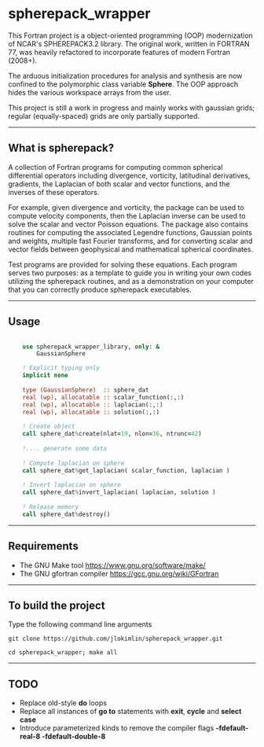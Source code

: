 # **spherepack\_wrapper**

This Fortran project is a object-oriented programming (OOP) modernization of NCAR's SPHEREPACK3.2 library. The original work, written in FORTRAN 77, was heavily refactored to incorporate features of modern Fortran (2008+). 


The arduous initialization procedures for analysis and synthesis are now confined to the polymorphic class variable **Sphere**. The OOP approach hides the various workspace arrays from the user.

This project is still a work in progress and mainly works with gaussian grids; regular (equally-spaced) grids are only partially supported.
 

-----------------------------------------------------------------------------

## What is spherepack?

A collection of Fortran programs for computing common spherical differential operators including divergence, vorticity, latitudinal derivatives, gradients, the Laplacian of both scalar and vector functions, and the inverses of these operators.

For example, given divergence and vorticity, the package can be used to compute velocity components, then the Laplacian inverse can be used to solve the scalar and vector Poisson equations. The package also contains routines for computing the associated Legendre functions, Gaussian points and weights, multiple fast Fourier transforms, and for converting scalar and vector fields between geophysical and mathematical spherical coordinates.

Test programs are provided for solving these equations. Each program serves two purposes: as a template to guide you in writing your own codes utilizing the spherepack routines, and as a demonstration on your computer that you can correctly produce spherepack executables.

-----------------------------------------------------------------------------

## Usage

```fortran

    use spherepack_wrapper_library, only: &
        GaussianSphere

    ! Explicit typing only
    implicit none
    
    type (GaussianSphere)  :: sphere_dat
    real (wp), allocatable :: scalar_function(:,:)
    real (wp), allocatable :: laplacian(:,:) 
    real (wp), allocatable :: solution(:,:)
    
    ! Create object
    call sphere_dat%create(nlat=19, nlon=36, ntrunc=42)
    
    !.... generate some data
    
    ! Compute laplacian on sphere
    call sphere_dat%get_laplacian( scalar_function, laplacian )
    
    ! Invert laplacian on sphere
    call sphere_dat%invert_laplacian( laplacian, solution )
    
    ! Release memory
    call sphere_dat%destroy()

```

-----------------------------------------------------------------------------

## Requirements

* The GNU Make tool https://www.gnu.org/software/make/
* The GNU gfortran compiler https://gcc.gnu.org/wiki/GFortran

-----------------------------------------------------------------------------


## To build the project

Type the following command line arguments
```
git clone https://github.com/jlokimlin/spherepack_wrapper.git

cd spherepack_wrapper; make all
```

-----------------------------------------------------------------------------


## TODO
* Replace old-style **do** loops
* Replace all instances of **go to** statements with **exit**, **cycle** and **select case**
* Introduce parameterized kinds to remove the compiler flags **-fdefault-real-8 -fdefault-double-8**